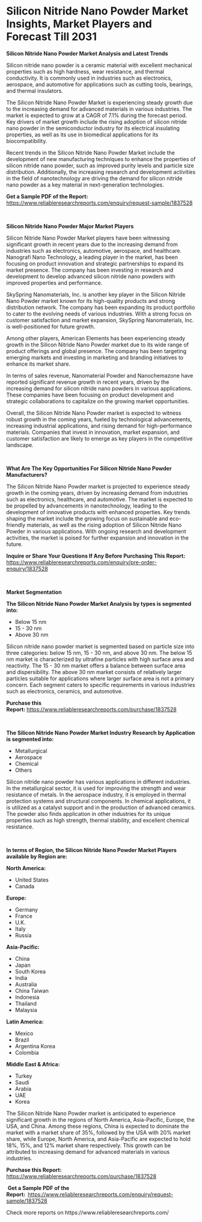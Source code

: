 <p><h1>Silicon Nitride Nano Powder Market Insights, Market Players and Forecast Till 2031</h1></p><p><strong>Silicon Nitride Nano Powder Market Analysis and Latest Trends</strong></p>
<p><p>Silicon nitride nano powder is a ceramic material with excellent mechanical properties such as high hardness, wear resistance, and thermal conductivity. It is commonly used in industries such as electronics, aerospace, and automotive for applications such as cutting tools, bearings, and thermal insulators.</p><p>The Silicon Nitride Nano Powder Market is experiencing steady growth due to the increasing demand for advanced materials in various industries. The market is expected to grow at a CAGR of 7.1% during the forecast period. Key drivers of market growth include the rising adoption of silicon nitride nano powder in the semiconductor industry for its electrical insulating properties, as well as its use in biomedical applications for its biocompatibility.</p><p>Recent trends in the Silicon Nitride Nano Powder Market include the development of new manufacturing techniques to enhance the properties of silicon nitride nano powder, such as improved purity levels and particle size distribution. Additionally, the increasing research and development activities in the field of nanotechnology are driving the demand for silicon nitride nano powder as a key material in next-generation technologies.</p></p>
<p><strong>Get a Sample PDF of the Report:&nbsp;</strong> <a href="https://www.reliableresearchreports.com/enquiry/request-sample/1837528">https://www.reliableresearchreports.com/enquiry/request-sample/1837528</a></p>
<p>&nbsp;</p>
<p><strong>Silicon Nitride Nano Powder Major Market Players</strong></p>
<p><p>Silicon Nitride Nano Powder Market players have been witnessing significant growth in recent years due to the increasing demand from industries such as electronics, automotive, aerospace, and healthcare. Nanografi Nano Technology, a leading player in the market, has been focusing on product innovation and strategic partnerships to expand its market presence. The company has been investing in research and development to develop advanced silicon nitride nano powders with improved properties and performance.</p><p>SkySpring Nanomaterials, Inc. is another key player in the Silicon Nitride Nano Powder market known for its high-quality products and strong distribution network. The company has been expanding its product portfolio to cater to the evolving needs of various industries. With a strong focus on customer satisfaction and market expansion, SkySpring Nanomaterials, Inc. is well-positioned for future growth.</p><p>Among other players, American Elements has been experiencing steady growth in the Silicon Nitride Nano Powder market due to its wide range of product offerings and global presence. The company has been targeting emerging markets and investing in marketing and branding initiatives to enhance its market share.</p><p>In terms of sales revenue, Nanomaterial Powder and Nanochemazone have reported significant revenue growth in recent years, driven by the increasing demand for silicon nitride nano powders in various applications. These companies have been focusing on product development and strategic collaborations to capitalize on the growing market opportunities.</p><p>Overall, the Silicon Nitride Nano Powder market is expected to witness robust growth in the coming years, fueled by technological advancements, increasing industrial applications, and rising demand for high-performance materials. Companies that invest in innovation, market expansion, and customer satisfaction are likely to emerge as key players in the competitive landscape.</p></p>
<p>&nbsp;</p>
<p><strong>What Are The Key Opportunities For Silicon Nitride Nano Powder Manufacturers?</strong></p>
<p><p>The Silicon Nitride Nano Powder market is projected to experience steady growth in the coming years, driven by increasing demand from industries such as electronics, healthcare, and automotive. The market is expected to be propelled by advancements in nanotechnology, leading to the development of innovative products with enhanced properties. Key trends shaping the market include the growing focus on sustainable and eco-friendly materials, as well as the rising adoption of Silicon Nitride Nano Powder in various applications. With ongoing research and development activities, the market is poised for further expansion and innovation in the future.</p></p>
<p><strong>Inquire or Share Your Questions If Any Before Purchasing This Report:</strong> <a href="https://www.reliableresearchreports.com/enquiry/pre-order-enquiry/1837528">https://www.reliableresearchreports.com/enquiry/pre-order-enquiry/1837528</a></p>
<p>&nbsp;</p>
<p><strong>Market Segmentation</strong></p>
<p><strong>The Silicon Nitride Nano Powder Market Analysis by types is segmented into:</strong></p>
<p><ul><li>Below 15 nm</li><li>15 - 30 nm</li><li>Above 30 nm</li></ul></p>
<p><p>Silicon nitride nano powder market is segmented based on particle size into three categories: below 15 nm, 15 - 30 nm, and above 30 nm. The below 15 nm market is characterized by ultrafine particles with high surface area and reactivity. The 15 - 30 nm market offers a balance between surface area and dispersibility. The above 30 nm market consists of relatively larger particles suitable for applications where larger surface area is not a primary concern. Each segment caters to specific requirements in various industries such as electronics, ceramics, and automotive.</p></p>
<p><strong>Purchase this Report:&nbsp;</strong><a href="https://www.reliableresearchreports.com/purchase/1837528">https://www.reliableresearchreports.com/purchase/1837528</a></p>
<p>&nbsp;</p>
<p><strong>The Silicon Nitride Nano Powder Market Industry Research by Application is segmented into:</strong></p>
<p><ul><li>Metallurgical</li><li>Aerospace</li><li>Chemical</li><li>Others</li></ul></p>
<p><p>Silicon nitride nano powder has various applications in different industries. In the metallurgical sector, it is used for improving the strength and wear resistance of metals. In the aerospace industry, it is employed in thermal protection systems and structural components. In chemical applications, it is utilized as a catalyst support and in the production of advanced ceramics. The powder also finds application in other industries for its unique properties such as high strength, thermal stability, and excellent chemical resistance.</p></p>
<p>&nbsp;</p>
<p><strong>In terms of Region, the Silicon Nitride Nano Powder Market Players available by Region are:</strong></p>
<p>
    <p> <strong> North America: </strong>
        <ul>
            <li>United States</li>
            <li>Canada</li>
        </ul>
        </p> 
    <p> <strong> Europe: </strong>
        <ul>
            <li>Germany</li>
            <li>France</li>
            <li>U.K.</li>
            <li>Italy</li>
            <li>Russia</li>
        </ul>
        </p> 
    <p> <strong> Asia-Pacific: </strong>
        <ul>
            <li>China</li>
            <li>Japan</li>
            <li>South Korea</li>
            <li>India</li>
            <li>Australia</li>
            <li>China Taiwan</li>
            <li>Indonesia</li>
            <li>Thailand</li>
            <li>Malaysia</li>
        </ul>
        </p> 
    <p> <strong> Latin America: </strong>
        <ul>
            <li>Mexico</li>
            <li>Brazil</li>
            <li>Argentina Korea</li>
            <li>Colombia</li>
        </ul>
        </p> 
    <p> <strong> Middle East & Africa: </strong>
        <ul>
            <li>Turkey</li>
            <li>Saudi</li>
            <li>Arabia</li>
            <li>UAE</li>
            <li>Korea</li>
        </ul>
    </p>
    </p>
<p><p>The Silicon Nitride Nano Powder market is anticipated to experience significant growth in the regions of North America, Asia-Pacific, Europe, the USA, and China. Among these regions, China is expected to dominate the market with a market share of 35%, followed by the USA with 20% market share, while Europe, North America, and Asia-Pacific are expected to hold 18%, 15%, and 12% market share respectively. This growth can be attributed to increasing demand for advanced materials in various industries.</p></p>
<p><strong>Purchase this Report: </strong><a href="https://www.reliableresearchreports.com/purchase/1837528">https://www.reliableresearchreports.com/purchase/1837528</a></p>
<p>&nbsp;<strong>Get a Sample PDF of the Report:&nbsp;&nbsp;</strong><a href="https://www.reliableresearchreports.com/enquiry/request-sample/1837528">https://www.reliableresearchreports.com/enquiry/request-sample/1837528</a></p>
<p><strong></strong></p>
<p>Check more reports on https://www.reliableresearchreports.com/</p>